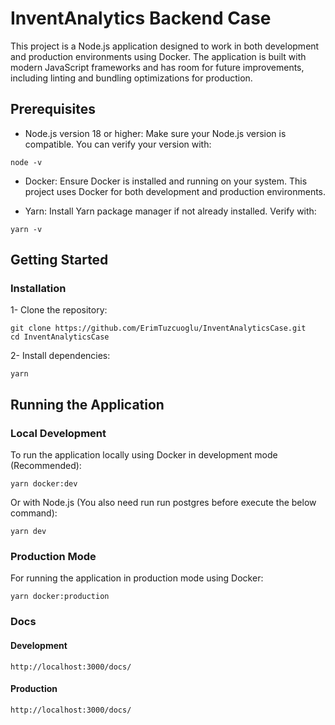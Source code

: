 # InventAnalytics Backend Case

This project is a Node.js application designed to work in both development and production environments using Docker. The application is built with modern JavaScript frameworks and has room for future improvements, including linting and bundling optimizations for production.
## Prerequisites

   - Node.js version 18 or higher: Make sure your Node.js version is compatible. You can verify your version with:

    node -v

   - Docker: Ensure Docker is installed and running on your system. This project uses Docker for both development and production environments.

   - Yarn: Install Yarn package manager if not already installed. Verify with:

    yarn -v

   
## Getting Started
### Installation

1- Clone the repository:

    git clone https://github.com/ErimTuzcuoglu/InventAnalyticsCase.git
    cd InventAnalyticsCase

2- Install dependencies:

    yarn

## Running the Application
### Local Development

To run the application locally using Docker in development mode (Recommended):

    yarn docker:dev

Or with Node.js (You also need run run postgres before execute the below command):

    yarn dev

### Production Mode

For running the application in production mode using Docker:

    yarn docker:production


### Docs 
#### Development
    http://localhost:3000/docs/

#### Production
    http://localhost:3000/docs/

